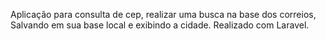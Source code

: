 Aplicação para consulta de cep, realizar uma busca na base dos correios, Salvando em sua base local e exibindo a cidade. Realizado com Laravel.
